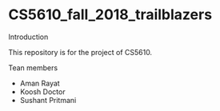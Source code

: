 # CS5610_fall_2018_trailblazers

Introduction 

This repository is for the project of CS5610. 

Tean members 
* Aman Rayat 
* Koosh Doctor 
* Sushant Pritmani
